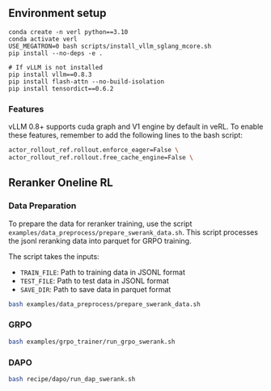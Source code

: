 ## Environment setup
```
conda create -n verl python==3.10
conda activate verl
USE_MEGATRON=0 bash scripts/install_vllm_sglang_mcore.sh
pip install --no-deps -e .

# If vLLM is not installed
pip install vllm==0.8.3
pip install flash-attn --no-build-isolation
pip install tensordict==0.6.2
```

### Features

vLLM 0.8+ supports cuda graph and V1 engine by default in veRL. To enable these features, remember to add the following lines to the bash script:

```bash
actor_rollout_ref.rollout.enforce_eager=False \
actor_rollout_ref.rollout.free_cache_engine=False \
```

## Reranker Oneline RL
### Data Preparation

To prepare the data for reranker training, use the script `examples/data_preprocess/prepare_swerank_data.sh`. This script processes the jsonl reranking data into parquet for GRPO training.

The script takes the inputs:
- `TRAIN_FILE`: Path to training data in JSONL format
- `TEST_FILE`: Path to test data in JSONL format  
- `SAVE_DIR`: Path to save data in parquet format

```bash
bash examples/data_preprocess/prepare_swerank_data.sh
```

### GRPO
```bash
bash examples/grpo_trainer/run_grpo_swerank.sh
```

### DAPO
```bash
bash recipe/dapo/run_dap_swerank.sh
```


